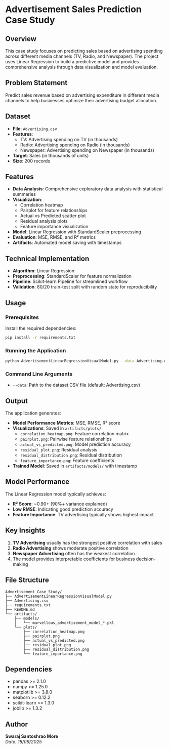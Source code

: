 # Advertisement Sales Prediction Case Study

## Overview
This case study focuses on predicting sales based on advertising spending across different media channels (TV, Radio, and Newspaper). The project uses Linear Regression to build a predictive model and provides comprehensive analysis through data visualization and model evaluation.

## Problem Statement
Predict sales revenue based on advertising expenditure in different media channels to help businesses optimize their advertising budget allocation.

## Dataset
- **File**: `Advertising.csv`
- **Features**: 
  - TV: Advertising spending on TV (in thousands)
  - Radio: Advertising spending on Radio (in thousands)
  - Newspaper: Advertising spending on Newspaper (in thousands)
- **Target**: Sales (in thousands of units)
- **Size**: 200 records

## Features
- **Data Analysis**: Comprehensive exploratory data analysis with statistical summaries
- **Visualization**: 
  - Correlation heatmap
  - Pairplot for feature relationships
  - Actual vs Predicted scatter plot
  - Residual analysis plots
  - Feature importance visualization
- **Model**: Linear Regression with StandardScaler preprocessing
- **Evaluation**: MSE, RMSE, and R² metrics
- **Artifacts**: Automated model saving with timestamps

## Technical Implementation
- **Algorithm**: Linear Regression
- **Preprocessing**: StandardScaler for feature normalization
- **Pipeline**: Scikit-learn Pipeline for streamlined workflow
- **Validation**: 80/20 train-test split with random state for reproducibility

## Usage

### Prerequisites
Install the required dependencies:
```bash
pip install -r requirements.txt
```

### Running the Application
```bash
python AdvertisementLinearRegressionVisualModel.py --data Advertising.csv
```

### Command Line Arguments
- `--data`: Path to the dataset CSV file (default: Advertising.csv)

## Output
The application generates:
- **Model Performance Metrics**: MSE, RMSE, R² score
- **Visualizations**: Saved in `artifacts/plots/`
  - `correlation_heatmap.png`: Feature correlation matrix
  - `pairplot.png`: Pairwise feature relationships
  - `actual_vs_predicted.png`: Model prediction accuracy
  - `residual_plot.png`: Residual analysis
  - `residual_distribution.png`: Residual distribution
  - `feature_importance.png`: Feature coefficients
- **Trained Model**: Saved in `artifacts/models/` with timestamp

## Model Performance
The Linear Regression model typically achieves:
- **R² Score**: ~0.90+ (90%+ variance explained)
- **Low RMSE**: Indicating good prediction accuracy
- **Feature Importance**: TV advertising typically shows highest impact

## Key Insights
1. **TV Advertising** usually has the strongest positive correlation with sales
2. **Radio Advertising** shows moderate positive correlation
3. **Newspaper Advertising** often has the weakest correlation
4. The model provides interpretable coefficients for business decision-making

## File Structure
```
Advertisement_Case_Study/
├── AdvertisementLinearRegressionVisualModel.py
├── Advertising.csv
├── requirements.txt
├── README.md
└── artifacts/
    ├── models/
    │   └── marvellous_advertisement_model_*.pkl
    └── plots/
        ├── correlation_heatmap.png
        ├── pairplot.png
        ├── actual_vs_predicted.png
        ├── residual_plot.png
        ├── residual_distribution.png
        └── feature_importance.png
```

## Dependencies
- pandas >= 2.1.0
- numpy >= 1.25.0
- matplotlib >= 3.8.0
- seaborn >= 0.12.2
- scikit-learn >= 1.3.0
- joblib >= 1.3.2

## Author
**Swaraj Santoshrao More**  
*Date: 18/09/2025*
